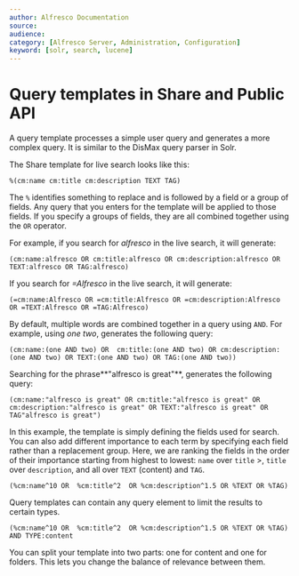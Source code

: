 ```yaml
---
author: Alfresco Documentation
source: 
audience: 
category: [Alfresco Server, Administration, Configuration]
keyword: [solr, search, lucene]
---
```


# Query templates in Share and Public API

A query template processes a simple user query and generates a more complex query. It is similar to the DisMax query parser in Solr.

The Share template for live search looks like this:

```
%(cm:name cm:title cm:description TEXT TAG)
```

The `%` identifies something to replace and is followed by a field or a group of fields. Any query that you enters for the template will be applied to those fields. If you specify a groups of fields, they are all combined together using the `OR` operator.

For example, if you search for *alfresco* in the live search, it will generate:

```
(cm:name:alfresco OR cm:title:alfresco OR cm:description:alfresco OR TEXT:alfresco OR TAG:alfresco)
```

If you search for *=Alfresco* in the live search, it will generate:

```
(=cm:name:Alfresco OR =cm:title:Alfresco OR =cm:description:Alfresco OR =TEXT:Alfresco OR =TAG:Alfresco)
```

By default, multiple words are combined together in a query using `AND`. For example, using *one two*, generates the following query:

```
(cm:name:(one AND two) OR  cm:title:(one AND two) OR cm:description:(one AND two) OR TEXT:(one AND two) OR TAG:(one AND two))
```

Searching for the phrase**"alfresco is great"**, generates the following query:

```
(cm:name:"alfresco is great" OR cm:title:"alfresco is great" OR cm:description:"alfresco is great" OR TEXT:"alfresco is great" OR TAG"alfresco is great")
```

In this example, the template is simply defining the fields used for search. You can also add different importance to each term by specifying each field rather than a replacement group. Here, we are ranking the fields in the order of their importance starting from highest to lowest: `name` over `title` \>, `title` over `description`, and all over `TEXT` \(content\) and `TAG`.

```
(%cm:name^10 OR  %cm:title^2  OR %cm:description^1.5 OR %TEXT OR %TAG)
```

Query templates can contain any query element to limit the results to certain types.

```
(%cm:name^10 OR  %cm:title^2  OR %cm:description^1.5 OR %TEXT OR %TAG) AND TYPE:content
```

You can split your template into two parts: one for content and one for folders. This lets you change the balance of relevance between them.

